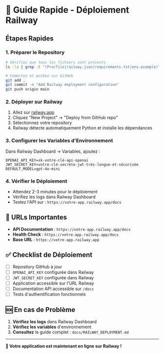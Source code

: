 # 🚀 Guide Rapide - Déploiement Railway

## Étapes Rapides

### 1. Préparer le Repository
```bash
# Vérifiez que tous les fichiers sont présents
ls -la | grep -E "(Procfile|railway.json|requirements.txt|env.example)"

# Commitez et pushez sur GitHub
git add .
git commit -m "Add Railway deployment configuration"
git push origin main
```

### 2. Déployer sur Railway
1. Allez sur [railway.app](https://railway.app)
2. Cliquez "New Project" → "Deploy from GitHub repo"
3. Sélectionnez votre repository
4. Railway détecte automatiquement Python et installe les dépendances

### 3. Configurer les Variables d'Environnement
Dans Railway Dashboard → Variables, ajoutez :

```env
OPENAI_API_KEY=sk-votre-clé-api-openai
JWT_SECRET_KEY=votre-clé-secrète-jwt-très-longue-et-sécurisée
DEFAULT_MODEL=gpt-4o-mini
```

### 4. Vérifier le Déploiement
- Attendez 2-3 minutes pour le déploiement
- Vérifiez les logs dans Railway Dashboard
- Testez l'API sur : `https://votre-app.railway.app/docs`

## 🎯 URLs Importantes

- **API Documentation** : `https://votre-app.railway.app/docs`
- **Health Check** : `https://votre-app.railway.app/docs`
- **Base URL** : `https://votre-app.railway.app`

## ✅ Checklist de Déploiement

- [ ] Repository GitHub à jour
- [ ] `OPENAI_API_KEY` configurée dans Railway
- [ ] `JWT_SECRET_KEY` configurée dans Railway
- [ ] Application accessible sur l'URL Railway
- [ ] Documentation API accessible sur `/docs`
- [ ] Tests d'authentification fonctionnels

## 🆘 En cas de Problème

1. **Vérifiez les logs** dans Railway Dashboard
2. **Vérifiez les variables** d'environnement
3. **Consultez** le guide complet : `docs/RAILWAY_DEPLOYMENT.md`

---

**🎉 Votre application est maintenant en ligne sur Railway !**
